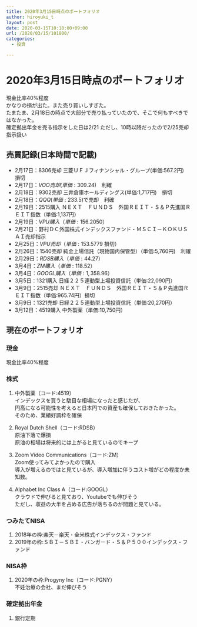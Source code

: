 ```yaml
---
title: 2020年3月15日時点のポートフォリオ
author: hiroyuki_t
layout: post
date: 2020-03-15T10:18:00+09:00
url: /2020/03/15/101800/
categories:
  - 投資

---
```


# 2020年3月15日時点のポートフォリオ
現金比率40%程度  
かなりの損が出た。また売り買いしすぎた。  
たまたま、2月18日の時点で大部分で売り払っていたので、そこで何もすべきではなかった。  
確定拠出年金を売る指示をした日は2/21 ただし、10時以降だったので2/25売却指示扱い

## 売買記録(日本時間で記載)
- 2月17日：8306売却 三菱ＵＦＪフィナンシャル・グループ(単価:567.2円)　損切
- 2月17日：$VOO売却(単価:309.24$)　利確
- 2月18日：9302売却 三井倉庫ホールディングス(単価:1,717円)　損切
- 2月18日：$QQQ(単価:233.5$)で売却　利確
- 2月19日：2515購入 ＮＥＸＴ　ＦＵＮＤＳ　外国ＲＥＩＴ・Ｓ＆Ｐ先進国ＲＥＩＴ指数（単価:1,137円）
- 2月19日：$VPU購入（単価:156.2050$）
- 2月21日：野村ＤＣ外国株式インデックスファンド・ＭＳＣＩ－ＫＯＫＵＳＡＩ売却指示
- 2月25日：$VPU売却（単価:153.5779$ 損切）
- 2月26日：1540売却 純金上場信託（現物国内保管型）（単価:5,760円)　利確
- 2月29日：$RDSB購入（単価:44.27$）
- 3月4日：$ZM購入（単価:118.52$）
- 3月4日：$GOOGL購入（単価:1,358.96$）
- 3月5日：1321購入 日経２２５連動型上場投資信託（単価:22,090円）
- 3月9日：2515売却 ＮＥＸＴ　ＦＵＮＤＳ　外国ＲＥＩＴ・Ｓ＆Ｐ先進国ＲＥＩＴ指数（単価:965.74円）損切
- 3月9日：1321売却 日経２２５連動型上場投資信託（単価:20,270円）
- 3月12日：4519購入 中外製薬（単価:10,750円）


## 現在のポートフォリオ

### 現金
現金比率40%程度

### 株式
1. 中外製薬（コード:4519）  
インデックスを買うと駄目な相場になったと感じたが、  
円高になる可能性を考えると日本円での資産も確保しておきたかった。  
そのため、業績好調枠を確保

1. Royal Dutch Shell（コード:RDSB）  
原油下落で爆損  
原油の相場は将来的には上がると見ているのでキープ
1. Zoom Video Communications（コード:ZM）  
Zoom使ってみてよかったので購入  
導入が増えるのではと見ているが、導入増加に伴うコスト増がどの程度か未知数。
1. Alphabet Inc Class A（コード:GOOGL）  
クラウドで伸びると見ており、Youtubeでも伸びそう  
ただし、収益の大半を占める広告が落ちるのが問題と見ている。

### つみたてNISA
1. 2018年の枠:楽天－楽天・全米株式インデックス・ファンド
1. 2019年の枠:ＳＢＩ－ＳＢＩ・バンガード・Ｓ＆Ｐ５００インデックス・ファンド

### NISA枠
1. 2020年の枠:Progyny Inc（コード:PGNY）  
不妊治療の会社、まだ伸びそう

### 確定拠出年金
1. 銀行定期
